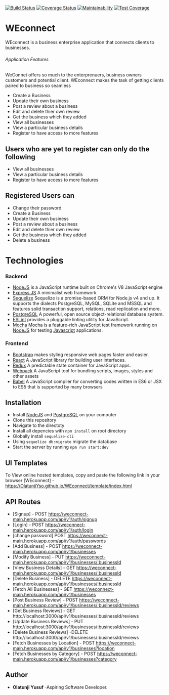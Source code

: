 [![Build Status](https://travis-ci.org/OlatunjiYso/WEconnect.svg?branch=api-dummy-data)](https://travis-ci.org/OlatunjiYso/WEconnect)
[![Coverage Status](https://coveralls.io/repos/github/OlatunjiYso/WEconnect/badge.svg?branch=heroku-production)](https://coveralls.io/github/OlatunjiYso/WEconnect?branch=heroku-production)
[![Maintainability](https://api.codeclimate.com/v1/badges/fcda4d1c366919745e67/maintainability)](https://codeclimate.com/github/OlatunjiYso/WEconnect/maintainability)
[![Test Coverage](https://api.codeclimate.com/v1/badges/fcda4d1c366919745e67/test_coverage)](https://codeclimate.com/github/OlatunjiYso/WEconnect/test_coverage)

# WEconnect
WEconnect is a business enterprise application that connects clients to businesses.

###### Application Features
WeConnet offers so much to the enterprenuers, business owners customers and potential client. WEconnect makes the task of getting clients paired to business so seamless
- Create a Business
- Update their own business
- Post a review about a business
- Edit and delete thier own review
- Get the business which they added
- View all businesses
- View a particular business details
- Register to have access to more features


## Users who are yet to register can only do the following
- View all businesses
- View a particular business details
- Register to have access to more features

## Registered Users can
- Change their password
- Create a Business
- Update their own business
- Post a review about a business
- Edit and delete thier own review
- Get the business which they added
- Delete a business

# Technologies
### Backend
- [NodeJS](http://nodejs.org/en) is a JavaScript runtime built on Chrome's V8 JavaScript engine
- [Express JS](http://express.com) A minimalist web framework
- [Sequelize](http://docs.sequelizejs.com/) Sequelize is a promise-based ORM for Node.js v4 and up. It supports the dialects PostgreSQL, MySQL, SQLite and MSSQL and features solid transaction support, relations, read replication and more.
- [PostgreSQL](https://www.postgresql.org/) A powerful, open source object-relational database system.
- [ESLint](eslint.org) provides a pluggable linting utility for JavaScript.
- [Mocha](https://mochajs.org/) Mocha is a feature-rich JavaScript test framework running on [NodeJS](nodejs.org/en) for testing [Javascript](javascript.com) applications.

### Frontend
- [Bootstrap](https://getbootstrap.com/) makes styling responsive web pages faster and easier.
- [React](https://facebook.github.io/react/) A JavaScript library for building user interfaces.
- [Redux](http://redux.js.org/) A predictable state container for JavaScript apps.
- [Webpack](https://webpack.js.org/) A JavaScript tool for bundling scripts, images, styles and other assets
- [Babel](https://babeljs.io/) A JavaScript compiler for converting codes written in ES6 or JSX to ES5 that is supported by many browsers

## Installation
- Install [NodeJS](http://nodejs.org/en) and [PostgreSQL](https://www.postgresql.org/) on your computer
- Clone this repository
- Navigate to the directoty
- Install all depencies with ```npm install``` on root directory
- Globally install ```sequelize-cli```
- Using ```sequelize db:migrate``` migrate the database
- Start the server by running ```npm run start:dev```


## UI Templates
To View online hosted templates, copy and paste the following link in your browser
[WEconnect] - https://OlatunjiYso.github.io/WEconnect/template/index.html 

## API Routes
* [Signup] - POST https://weconnect-main.herokuapp.com/api/v1/auth/signup
* [Login] - POST https://weconnect-main.herokuapp.com/api/v1/auth/login
* [change password] POST https://weconnect-main.herokuapp.com/api/v1/auth/passwords
* [Add Business] -   POST https://weconnect-main.herokuapp.com/api/v1/businesses
* [Modify Business] - PUT https://weconnect-main.herokuapp.com/api/v1/businesses/:businessId
* [View Business Details] - GET https://weconnect-main.herokuapp.com/api/v1/businesses/:businessId
* [Delete Business] - DELETE https://weconnect-main.herokuapp.com/api/v1/businesses/:businessId
* [Fetch All Businesses] - GET https://weconnect-main.herokuapp.com/api/v1/businesses
* [Post Business Review] - POST https://weconnect-main.herokuapp.com/api/v1/businesses/:businessId/reviews
* [Get Business Reviews] - GET  http://localhost:3000/api/v1/businesses/:businessId/reviews
* [Update Business Reviews] - PUT  http://localhost:3000/api/v1/businesses/:businessId/reviews
* [Delete Business Reviews] -DELETE  http://localhost:3000/api/v1/businesses/:businessId/reviews
* [Fetch Businesses by Location] - POST https://weconnect-main.herokuapp.com/api/v1/businesses?location
* [Fetch Businesses by Category] - POST https://weconnect-main.herokuapp.com/api/v1/businesses?category

## Author
* **Olatunji Yusuf** -Aspiring Software Developer.

